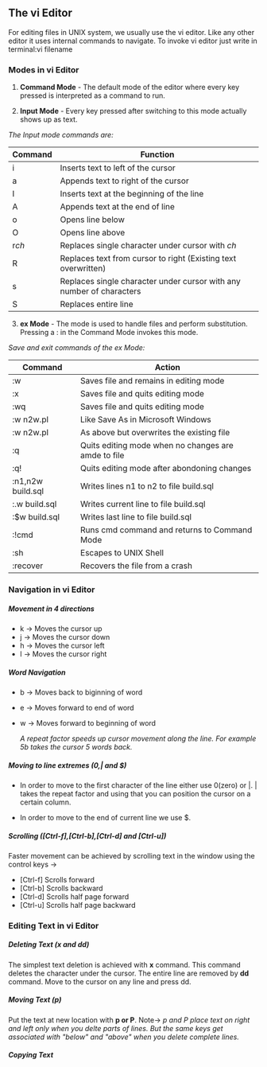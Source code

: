 ## The vi Editor
For editing files in UNIX system, we usually use the vi editor. Like any other editor it uses internal commands to navigate.
To invoke vi editor just write in terminal:vi filename

### Modes in vi Editor
1. **Command Mode** - The default mode of the editor where every key pressed is interpreted as a command to run.

2. **Input Mode** - Every key pressed after switching to this mode actually shows up as text.

*The Input mode commands are:*


| Command | Function |
| -| -|
| i | Inserts text to left of the cursor |
| a | Appends text to right of the cursor |
| I | Inserts text at the beginning of the line |
| A | Appends text at the end of line |
| o | Opens line below |
| O | Opens line above |
| r*ch* | Replaces single character under cursor with *ch* |
| R | Replaces text from cursor to right (Existing text overwritten) |
| s | Replaces single character under cursor with any number of characters |
| S | Replaces entire line |

3. **ex Mode** - The mode is used to handle files and perform substitution. Pressing a : in the Command Mode invokes this mode.

*Save and exit commands of the ex Mode:*


|Command | Action |
| -| -|
| :w | Saves file and remains in editing mode |
| :x | Saves file and quits editing mode |
| :wq | Saves file and quits editing mode |
| :w n2w.pl | Like Save As in Microsoft Windows |
| :w n2w.pl | As above but overwrites the existing file |
| :q | Quits editing mode when no changes are amde to file |
| :q! | Quits editing mode after abondoning changes |
| :n1,n2w build.sql | Writes lines n1 to n2 to file build.sql |
| :.w build.sql | Writes current line to file build.sql |
| :$w build.sql | Writes last line to file build.sql |
| :!cmd | Runs cmd command and returns to Command Mode |
| :sh | Escapes to UNIX Shell |
| :recover | Recovers the file from a crash |

### Navigation in vi Editor

##### Movement in 4 directions 

- k -> Moves the cursor up
- j -> Moves the cursor down 
- h -> Moves the cursor left 
- l -> Moves the cursor right

##### Word Navigation 
- b -> Moves back to biginning of word
- e -> Moves forward to end of word 
- w -> Moves forward to beginning of word 
 
  *A repeat factor speeds up cursor movement along the line. For example 5b takes the cursor 5 words back.*

##### Moving to line extremes (0,| and $)
- In order to move to the first character of the line either use 0(zero) or |.
 | takes the repeat factor and using that you can position the cursor on a certain column. 

- In order to move to the end of current line we use $.

##### Scrolling ([Ctrl-f],[Ctrl-b],[Ctrl-d] and [Ctrl-u])
 Faster movement can be achieved by scrolling text in the window using the control keys ->
 - [Ctrl-f]  Scrolls forward
 - [Ctrl-b]  Scrolls backward
 - [Ctrl-d]  Scrolls half page forward
 - [Ctrl-u] Scrolls half page backward

### Editing Text in vi Editor

##### Deleting Text (x and dd)
The simplest text deletion is achieved with **x** command. This command deletes the character under the cursor. 
The entire line are removed by **dd** command. Move to the cursor on any line and press dd. 

##### Moving Text (p)
Put the text at new location with **p or P**. 
Note-> *p and P place text on right and left only when you delte parts of lines. But the same keys get associated with "below" and "above" when you delete complete lines.*

##### Copying Text 
